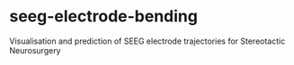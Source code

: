# seeg-electrode-bending
Visualisation and prediction of SEEG electrode trajectories for Stereotactic Neurosurgery 
